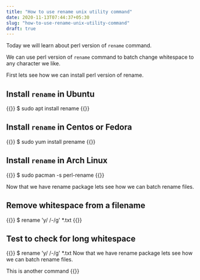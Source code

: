 ```yaml
---
title: "How to use rename unix utility command"
date: 2020-11-13T07:44:37+05:30
slug: "how-to-use-rename-unix-utility-command"
draft: true
---
```



Today we will learn about perl version of `rename` command.

We can use perl version of `rename` command to batch change whitespace to any character we like.

First lets see how we can install perl version of rename.

## Install `rename` in Ubuntu

{{<clicommand>}}
$ sudo apt install rename
{{</clicommand>}}


## Install `rename` in Centos or Fedora 

{{<clicommand>}}
$ sudo yum install prename
{{</clicommand>}}

## Install `rename` in Arch Linux 

{{<clicommand>}}
$ sudo pacman -s perl-rename
{{</clicommand>}}

Now that we have rename package lets see how we can batch rename files.

## Remove whitespace from a filename

{{<clicommand>}}
$ rename 'y/ /-/g' *.txt
{{</clicommand>}}


## Test to check for long whitespace 

{{<clicommand>}}
$ rename 'y/ /-/g' *.txt Now that we have rename package lets see how we can batch rename files.

This is another command
{{</clicommand>}}
